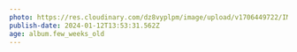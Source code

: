 ```yaml
---
photo: https://res.cloudinary.com/dz8vyplpm/image/upload/v1706449722/IMG_8358_cu48fz.jpg
publish-date: 2024-01-12T13:53:31.562Z
age: album.few_weeks_old
---
```


